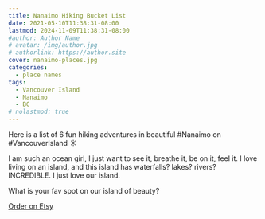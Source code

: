 ```yaml
---
title: Nanaimo Hiking Bucket List
date: 2021-05-10T11:38:31-08:00
lastmod: 2024-11-09T11:38:31-08:00
#author: Author Name
# avatar: /img/author.jpg
# authorlink: https://author.site
cover: nanaimo-places.jpg
categories:
  - place names
tags:
  - Vancouver Island
  - Nanaimo
  - BC
# nolastmod: true
---
```



Here is a list of 6 fun hiking adventures in beautiful #Nanaimo on #VancouverIsland ☀️

I am such an ocean girl, I just want to see it, breathe it, be on it, feel it. I love living on an island, and this island has waterfalls? lakes? rivers? INCREDIBLE. I just love our island.

What is your fav spot on our island of beauty?

<!--more-->
[Order on Etsy](https://www.etsy.com/ca/listing/1002907304/nanaimo-places-muscle-tank)
